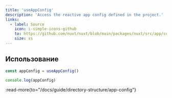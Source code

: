 ```yaml
---
title: 'useAppConfig'
description: 'Access the reactive app config defined in the project.'
links:
  - label: Source
    icon: i-simple-icons-github
    to: https://github.com/nuxt/nuxt/blob/main/packages/nuxt/src/app/config.ts
    size: xs
---
```


## Использование

```ts
const appConfig = useAppConfig()

console.log(appConfig)
```

:read-more{to="/docs/guide/directory-structure/app-config"}
